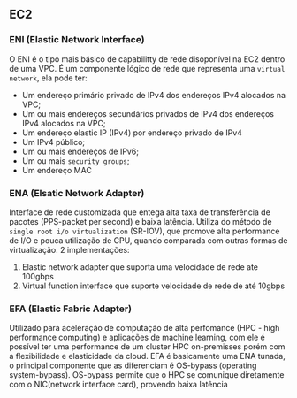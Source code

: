 ## EC2
### ENI (Elastic Network Interface)
O ENI é o tipo mais básico de capabilitty de rede disoponível na EC2 dentro de uma VPC.
É um componente lógico de rede que representa uma `virtual network`, ela pode ter:
* Um endereço primário privado de IPv4 dos endereços IPv4 alocados na VPC;
* Um ou mais endereços secundários privados de IPv4 dos endereços IPv4 alocados na VPC;
* Um endereço elastic IP (IPv4) por endereço privado de IPv4
* Um IPv4 público;
* Um ou mais endereços de IPv6;
* Um ou mais `security groups`;
* Um endereço MAC  

### ENA (Elsatic Network Adapter)
Interface de rede customizada que entega alta taxa de transferência de pacotes (PPS-packet per second) e baixa latência.
Utiliza do método de `single root i/o virtualization` (SR-IOV), que promove alta performance de I/O e pouca utilização de CPU, quando comparada com outras formas de virtualização.
2 implementações:
1. Elastic network adapter que suporta uma velocidade de rede ate 100gbps
2. Virtual function interface que suporte velocidade de rede de até 10gbps

### EFA (Elastic Fabric Adapter)
Utilizado para aceleração de computação de alta perfomance (HPC - high performance computing) e aplicações de machine learning, com ele é possível ter uma performance de um cluster HPC on-premisses porém com a flexibilidade e elasticidade da cloud.
EFA é basicamente uma ENA tunada, o principal componente que as diferenciam é OS-bypass (operating system-bypass).
OS-bypass permite que o HPC se comunique diretamente com o NIC(network interface card), provendo baixa latência
